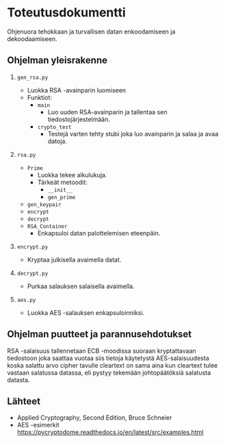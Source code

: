 # Toteutusdokumentti

Ohjenuora tehokkaan ja turvallisen datan enkoodamiseen ja dekoodaamiseen.

## Ohjelman yleisrakenne

1. `gen_rsa.py`
	- Luokka RSA -avainparin luomiseen
	- Funktiot:
		- `main`
			- Luo uuden RSA-avainparin ja tallentaa sen tiedostojärjestelmään.
		- `crypto_test`
			- Testejä varten tehty stubi joka luo avainparin ja salaa ja avaa datoja.

2. `rsa.py`
	- `Prime` 
		- Luokka tekee alkulukuja.
		- Tärkeät metoodit:
			- `__init__`
			- `gen_prime`
	- `gen_keypair`
	- `encrypt`
	- `decrypt`
	- `RSA_Container`
		- Enkapsuloi datan palottelemisen eteenpäin.

3. `encrypt.py`
	- Kryptaa julkisella avaimella datat.

4. `decrypt.py`
	- Purkaa salauksen salaisella avaimella.

3. `aes.py`
    - Luokka AES -salauksen enkapsuloinniksi.

## Ohjelman puutteet ja parannusehdotukset

RSA -salaisuus tallennetaan ECB -moodissa suoraan kryptattavaan tiedostoon
joka saattaa vuotaa siis tietoja käytetystä AES-salaisuudesta koska
salattu arvo cipher tavulle cleartext on sama aina kun cleartext tulee vastaan
salatussa datassa, eli pystyy tekemään johtopäätöksiä salatusta datasta.

## Lähteet

- Applied Cryptography, Second Edition, Bruce Schneier
- AES -esimerkit https://pycryptodome.readthedocs.io/en/latest/src/examples.html

